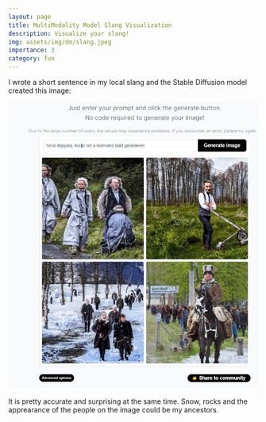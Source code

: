 ```yaml
---
layout: page
title: MultiModality Model Slang Visualization
description: Visualize your slang!
img: assets/img/dm/slang.jpeg
importance: 3
category: fun
---
```


I wrote a short sentence in my local slang and the Stable Diffusion model created this image:

![slang](/assets/img/dm/slang.jpeg)

It is pretty accurate and surprising at the same time.
Snow, rocks and the apprearance of the people on the image could be my ancestors.

